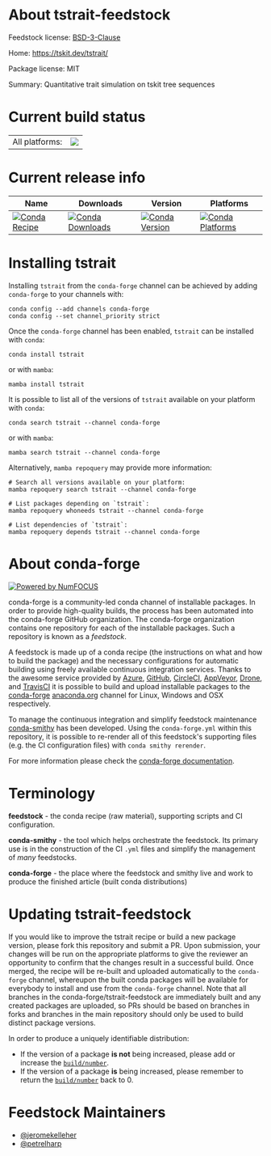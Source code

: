 About tstrait-feedstock
=======================

Feedstock license: [BSD-3-Clause](https://github.com/conda-forge/tstrait-feedstock/blob/main/LICENSE.txt)

Home: https://tskit.dev/tstrait/

Package license: MIT

Summary: Quantitative trait simulation on tskit tree sequences

Current build status
====================


<table><tr><td>All platforms:</td>
    <td>
      <a href="https://dev.azure.com/conda-forge/feedstock-builds/_build/latest?definitionId=20278&branchName=main">
        <img src="https://dev.azure.com/conda-forge/feedstock-builds/_apis/build/status/tstrait-feedstock?branchName=main">
      </a>
    </td>
  </tr>
</table>

Current release info
====================

| Name | Downloads | Version | Platforms |
| --- | --- | --- | --- |
| [![Conda Recipe](https://img.shields.io/badge/recipe-tstrait-green.svg)](https://anaconda.org/conda-forge/tstrait) | [![Conda Downloads](https://img.shields.io/conda/dn/conda-forge/tstrait.svg)](https://anaconda.org/conda-forge/tstrait) | [![Conda Version](https://img.shields.io/conda/vn/conda-forge/tstrait.svg)](https://anaconda.org/conda-forge/tstrait) | [![Conda Platforms](https://img.shields.io/conda/pn/conda-forge/tstrait.svg)](https://anaconda.org/conda-forge/tstrait) |

Installing tstrait
==================

Installing `tstrait` from the `conda-forge` channel can be achieved by adding `conda-forge` to your channels with:

```
conda config --add channels conda-forge
conda config --set channel_priority strict
```

Once the `conda-forge` channel has been enabled, `tstrait` can be installed with `conda`:

```
conda install tstrait
```

or with `mamba`:

```
mamba install tstrait
```

It is possible to list all of the versions of `tstrait` available on your platform with `conda`:

```
conda search tstrait --channel conda-forge
```

or with `mamba`:

```
mamba search tstrait --channel conda-forge
```

Alternatively, `mamba repoquery` may provide more information:

```
# Search all versions available on your platform:
mamba repoquery search tstrait --channel conda-forge

# List packages depending on `tstrait`:
mamba repoquery whoneeds tstrait --channel conda-forge

# List dependencies of `tstrait`:
mamba repoquery depends tstrait --channel conda-forge
```


About conda-forge
=================

[![Powered by
NumFOCUS](https://img.shields.io/badge/powered%20by-NumFOCUS-orange.svg?style=flat&colorA=E1523D&colorB=007D8A)](https://numfocus.org)

conda-forge is a community-led conda channel of installable packages.
In order to provide high-quality builds, the process has been automated into the
conda-forge GitHub organization. The conda-forge organization contains one repository
for each of the installable packages. Such a repository is known as a *feedstock*.

A feedstock is made up of a conda recipe (the instructions on what and how to build
the package) and the necessary configurations for automatic building using freely
available continuous integration services. Thanks to the awesome service provided by
[Azure](https://azure.microsoft.com/en-us/services/devops/), [GitHub](https://github.com/),
[CircleCI](https://circleci.com/), [AppVeyor](https://www.appveyor.com/),
[Drone](https://cloud.drone.io/welcome), and [TravisCI](https://travis-ci.com/)
it is possible to build and upload installable packages to the
[conda-forge](https://anaconda.org/conda-forge) [anaconda.org](https://anaconda.org/)
channel for Linux, Windows and OSX respectively.

To manage the continuous integration and simplify feedstock maintenance
[conda-smithy](https://github.com/conda-forge/conda-smithy) has been developed.
Using the ``conda-forge.yml`` within this repository, it is possible to re-render all of
this feedstock's supporting files (e.g. the CI configuration files) with ``conda smithy rerender``.

For more information please check the [conda-forge documentation](https://conda-forge.org/docs/).

Terminology
===========

**feedstock** - the conda recipe (raw material), supporting scripts and CI configuration.

**conda-smithy** - the tool which helps orchestrate the feedstock.
                   Its primary use is in the construction of the CI ``.yml`` files
                   and simplify the management of *many* feedstocks.

**conda-forge** - the place where the feedstock and smithy live and work to
                  produce the finished article (built conda distributions)


Updating tstrait-feedstock
==========================

If you would like to improve the tstrait recipe or build a new
package version, please fork this repository and submit a PR. Upon submission,
your changes will be run on the appropriate platforms to give the reviewer an
opportunity to confirm that the changes result in a successful build. Once
merged, the recipe will be re-built and uploaded automatically to the
`conda-forge` channel, whereupon the built conda packages will be available for
everybody to install and use from the `conda-forge` channel.
Note that all branches in the conda-forge/tstrait-feedstock are
immediately built and any created packages are uploaded, so PRs should be based
on branches in forks and branches in the main repository should only be used to
build distinct package versions.

In order to produce a uniquely identifiable distribution:
 * If the version of a package **is not** being increased, please add or increase
   the [``build/number``](https://docs.conda.io/projects/conda-build/en/latest/resources/define-metadata.html#build-number-and-string).
 * If the version of a package **is** being increased, please remember to return
   the [``build/number``](https://docs.conda.io/projects/conda-build/en/latest/resources/define-metadata.html#build-number-and-string)
   back to 0.

Feedstock Maintainers
=====================

* [@jeromekelleher](https://github.com/jeromekelleher/)
* [@petrelharp](https://github.com/petrelharp/)

